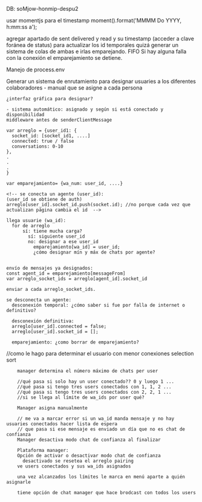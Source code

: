 DB: soMjow-honmip-despu2
  
usar momentjs para el timestamp 
moment().format('MMMM Do YYYY, h:mm:ss a');

agregar apartado de sent delivered y read y su timestamp (acceder a clave foránea de status)
  para actualizar los id temporales quizá generar un sistema de colas de ambas e irlas emparejando. FIFO 
  Si hay alguna falla con la conexión el emparejamiento se detiene. 

Manejo de process.env

Generar un sistema de enrutamiento para designar usuaries a los diferentes colaboradores
    - manual que se asigne a cada persona 

    ¿interfaz gráfica para designar?

    - sistema automático: asignado y según si está conectado y disponibilidad 
    middleware antes de senderClientMessage
    
    var arreglo = {user_id1: {
      socket_id: [socket_id1, ....]
      connected: true / false
      conversations: 0-10
    },
    .
    .
    .
    }

    var emparejamiento= {wa_num: user_id, ....}

    <!-- se conecta un agente (user_id):
    (user_id se obtiene de auth)
    arreglo[user_id].socket_id.push(socket.id); //no porque cada vez que actualizan página cambia el id  -->

    llega usuarie (wa_id):
      for de arreglo
          sí: tiene mucha carga?
            sí: siguiente user_id
            no: designar a ese user_id 
              emparejamiento[wa_id] = user_id;
              ¿cómo designar mín y máx de chats por agente?


    envío de mensajes ya designados:
    const agent_id = emparejamiento[messageFrom]
    var arreglo_socket_ids = arreglo[agent_id].socket_id

    enviar a cada arreglo_socket_ids.

    se desconecta un agente:
      desconexión temporal: ¿cómo saber si fue por falla de internet o definitivo?

      desconexión definitiva: 
      arreglo[user_id].connected = false;
      arreglo[user_id].socket_id = [];
      
      emparejamiento: ¿como borrar de emparejamiento?


//como le hago para determinar el usuario con menor conexiones selection sort

        manager determina el número máximo de chats per user
        
        //qué pasa si solo hay un user conectado?? 0 y luego 1 ... 
        //qué pasa si tengo tres users conectados con 1, 1, 2 ...
        //qué pasa si tengo tres users conectados con 2, 2, 1 ...
        //si se llega al límite de wa_ids por user qué?

        Manager asigna manualmente 

        // me va a marcar error si un wa_id manda mensaje y no hay usuaries conectados hacer lista de espera
        // que pasa si ese mensaje es enviado un día que no es chat de confianza 
        Manager desactiva modo chat de confianza al finalizar 

        Plataforma manager:
        Opción de activar o desactivar modo chat de confianza 
          desactivado se resetea el arreglo pairing 
        ve users conectados y sus wa_ids asignados

        una vez alcanzados los límites le marca en menú aparte a quién asignarle

        tiene opción de chat manager que hace brodcast con todos los users 
